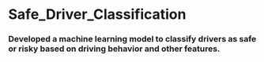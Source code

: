 # Safe_Driver_Classification
### Developed a machine learning model to classify drivers as safe or risky based on driving behavior and other features.
